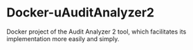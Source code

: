 # Docker-uAuditAnalyzer2
Docker project of the Audit Analyzer 2 tool, which facilitates its implementation more easily and simply.
